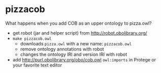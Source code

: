 # pizzacob
What happens when you add COB as an upper ontology to pizza.owl?

- get robot (jar and helper script) from http://robot.obolibrary.org/
- `make pizzacob.owl` 
    - downloads `pizza.owl` with a new name: `pizzacob.owl`
    - remove ontology annotations with robot
    - changes the ontology IRI and version IRI with robot
- add http://purl.obolibrary.org/obo/cob.owl `owl:imports` in Protege or your favorite text editor

